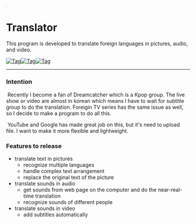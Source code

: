<img src="/Users/wanganli/Desktop/git/translator/resources/static/insomnia.png" style="zoom:15%;" />

# Translator

This program is developed  to translate foreign languages in pictures, audio, and video.

[![Tag](https://img.shields.io/badge/Dreamcatcher-inSomnia-purple.svg)]()[![Tag](https://img.shields.io/badge/status-developing-blue.svg)]()[![Tag](https://img.shields.io/badge/language-python-yellow.svg)]()

---

### Intention

​		Recently I become a fan of Dreamcatcher which is a Kpop group. The live show or video are almost in korean which means I have to wait for subtitle group to do the translation. Foreigin TV series has the same issue as well, so I decide to  make a program to do all this.

​		YouTube and Google has made great job on this, but it's need to upload file. I want to make it more flexible and lightweight. 

### Features to release

- translate text in pictures	
  - recognize multiple languages
  - handle complex text arrangement
  - replace the original text of the picture
- translate sounds in audio
  - get sounds from web page on the computer and do the near-real-time translation
  - recognize sounds of different people
- translate sounds in video
  - add subtitles automatically


